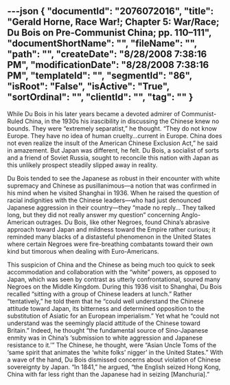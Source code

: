 ---json
{
  "documentId": "2076072016",
  "title": "Gerald Horne, Race War!; Chapter 5: War/Race; Du Bois on Pre-Communist China; pp. 110–111",
  "documentShortName": "",
  "fileName": "",
  "path": "",
  "createDate": "8/28/2008 7:38:16 PM",
  "modificationDate": "8/28/2008 7:38:16 PM",
  "templateId": "",
  "segmentId": "86",
  "isRoot": "False",
  "isActive": "True",
  "sortOrdinal": "",
  "clientId": "",
  "tag": ""
}
---

While Du Bois in his later years became a devoted admirer of Communist-Ruled China, in the 1930s his irascibility in discussing the Chinese knew no bounds. They were “extremely separatist,” he thought. “They do not know Europe. They have no idea of human cruelty…current in Europe. China does not even realize the insult of the American Chinese Exclusion Act,” he said in amazement. But Japan was different, he felt. Du Bois, a socialist of sorts and a friend of Soviet Russia, sought to reconcile this nation with Japan as this unlikely prospect steadily slipped away in reality.

Du Bois tended to see the Japanese as robust in their encounter with white supremacy and Chinese as pusillanimous—a notion that was confirmed in his mind when he visited Shanghai in 1936. When he raised the question of racial indignities with the Chinese leaders—who had just denounced Japanese aggression in their country—they “made no reply… They talked long, but they did not really answer my question” concerning Anglo-American outrages. Du Bois, like other Negroes, found China’s abrasive approach toward Japan and mildness toward the Empire rather curious; it reminded many blacks of a distasteful phenomenon in the United States where certain Negroes were fire-breathing combatants toward their own kind but timorous when dealing with Euro-Americans.

This suspicion of China and the Chinese as being much too quick to seek accommodation and collaboration with the “white” powers, as opposed to Japan, which was seen by contrast as utterly confrontational, soured many Negroes on the Middle Kingdom. During this 1936 visit to Shanghai, Du Bois recalled “sitting with a group of Chinese leaders at lunch.” Rather “tentatively,” he told them that he “could well understand the Chinese attitude toward Japan, its bitterness and determined opposition to the substitution of Asiatic for an European imperialism.” Yet what he “could not understand was the seemingly placid attitude of the Chinese toward Britain.” Indeed, he thought “the fundamental source of Sino-Japanese enmity was in China’s ‘submission to white aggression and Japanese resistance to it.’” The Chinese, he thought, were “Asian Uncle Toms of the ‘same spirit that animates the ‘white folks’ nigger’ in the United States.” With a wave of the hand, Du Bois dismissed concerns about violation of Chinese sovereignty by Japan. “In 1841,” he argued, “the English seized Hong Kong, China with far less right than the Japanese had in seizing [Manchuria].”
